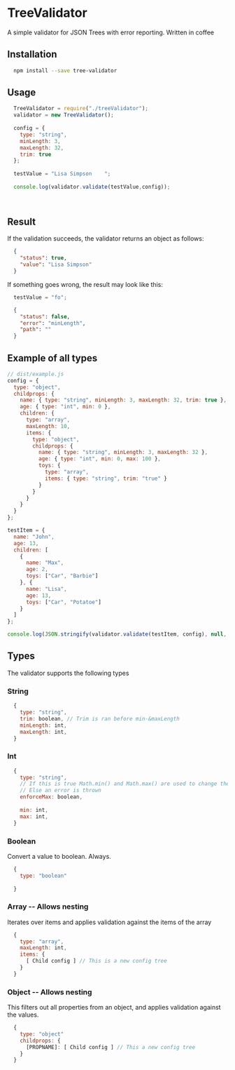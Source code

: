 # TreeValidator
A simple validator for JSON Trees with error reporting. Written in coffee

## Installation
```bash
  npm install --save tree-validator
```

## Usage
```javascript
  TreeValidator = require("./treeValidator");
  validator = new TreeValidator();
  
  config = {
    type: "string",
    minLength: 3,
    maxLength: 32,
    trim: true
  };
  
  testValue = "Lisa Simpson    ";
  
  console.log(validator.validate(testValue,config));
  
  
```

## Result

If the validation succeeds, the validator returns an object as follows:
```json
  {
    "status": true,
    "value": "Lisa Simpson"
  }
```
If something goes wrong, the result may look like this:

```javascript
  testValue = "fo";
```
```json
  {
    "status": false,
    "error": "minLength",
    "path": ""
  }
```
## Example of all types

```javascript 
// dist/example.js
config = {
  type: "object",
  childprops: {
    name: { type: "string", minLength: 3, maxLength: 32, trim: true },
    age: { type: "int", min: 0 },
    children: {
      type: "array",
      maxLength: 10,
      items: {
        type: "object",
        childprops: {
          name: { type: "string", minLength: 3, maxLength: 32 },
          age: { type: "int", min: 0, max: 100 },
          toys: {
            type: "array",
            items: { type: "string", trim: "true" }
          }
        }
      }
    }
  }
};

testItem = {
  name: "John",
  age: 13,
  children: [
    {
      name: "Max",
      age: 2,
      toys: ["Car", "Barbie"]
    }, {
      name: "Lisa",
      age: 13,
      toys: ["Car", "Potatoe"]
    }
  ]
};

console.log(JSON.stringify(validator.validate(testItem, config), null, 4));
```


## Types
The validator supports the following types

### String
```javascript
  {
    type: "string",
    trim: boolean, // Trim is ran before min-&maxLength
    minLength: int,
    maxLength: int,
  }
```

### Int
```javascript
  {
    type: "string",
    // If this is true Math.min() and Math.max() are used to change the value entered to fit the given range 
    // Else an error is thrown
    enforceMax: boolean, 
    
    min: int,
    max: int,
  }
```

### Boolean 
Convert a value to boolean. Always.
```javascript
  { 
    type: "boolean"
  
  }
```

### Array -- Allows nesting
Iterates over items and applies validation against the items of the array
```javascript
  { 
    type: "array",
    maxLength: int,
    items: {
      [ Child config ] // This is a new config tree 
    }
  }
```

### Object -- Allows nesting
This filters out all properties from an object, and applies validation against the values.
```javascript 
  {
    type: "object"
    childprops: {
      [PROPNAME]: [ Child config ] // This a new config tree
    }
  }
```






